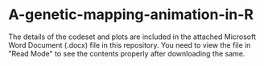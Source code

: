 # A-genetic-mapping-animation-in-R


The details of the codeset and plots are included in the attached Microsoft Word Document (.docx) file in this repository. 
You need to view the file in "Read Mode" to see the contents properly after downloading the same.
